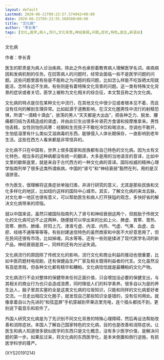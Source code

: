 ```yaml
---
layout: default
Lastmod: 2020-06-21T09:23:57.574942+00:00
date: 2020-06-21T09:23:55.568588+00:00
title: "文化病"
author: "李长青"
tags: [文化,医学,病人,流行,文化背景,神经衰弱,问题,症状,特色,医生,新语丝]
---
```


文化病

作者：李长青

医生的职责是为病人诊治疾病，除此之外也承担着教育病人理解医学名词，疾病病因和发病机制的任务。在回答病人的问题时，经常会面临一些不是医学问题的问题。这些问题里面有些是不能称之为问题的假问题，比如怎么样能不吃饭晒太阳就能活，怎样永远不生病，有些则是有着特殊文化背景的问题。这一类有特殊文化背景的症状或者关切，医学上被称为文化相关的综合征，本文暂且称之为文化病。

文化病的特点是仅在某种文化中流行，在其他文化中很少见或者根本见不着，而且没有任何的解剖生理异常。比如起源于道教影响，在汉文化圈男性中流行的射精恐惧，所谓“一滴精十滴血”，放荡的男人“天天都是大出血”，把各种乏力、脱发、腰痛都归结为丢精造成的肾虚，并由此衍生出很多补肾药方食谱和按摩推拿来。男性怕丢精，女性则怕伤风寒：经期和生完孩子不敢吃冷饮和喝凉水，空调也不敢开，生怕低温里有什么类似艾滋病毒的东西，能够侵入人体长期保存，一直影响到老年生活。这些在西方人看来都是非常怪异的。

文化病不只在中国有，世界上很多国家和民族都有自己特色的文化病。因为太有文化特色，相当多的这种病都没有统一的翻译，大多是用的当地语言的音译，比如中文里的歇斯底里，就是来自于古代西方的一种文化病的音译。国际权威的精神心理学指南列举了很多这类所谓疾病，中国的“肾亏”和“神经衰弱”豁然在列，用的是汉语拼音。

作为医生，很理解将这类症状单独归类，并进行研究的意义，尤其是那些民族和文化多样化的地区，比如纽约这样的国际中心城市。其实，了解文化病的来龙去脉，对文化单一地区也很有意义，可以帮助医生和病人打开狭隘的观念，多快好省的解决文化病带来的烦恼。

就以中国来说，虽然只被国际指南列入了肾亏和神经衰弱这两个，但脱胎于传统文化的文化病可远不止这两种，随便就可以举出来的比如上火、脾虚、胃寒、胃热、宫寒、肺热、肺燥、肝阳上亢、津液亏虚、内湿、内热、气虚、气滞、血虚、血瘀、经络不通等等等等。有些封建迷信特色的虽然商家和中医不大好意思用了，但在民间还很有市场，比如掉魂，风水等等。还有一些则是揉进了现代医学名词的新产品，神经衰弱是其一，同样的还有内分泌失调。

文化病流行的原因除了传统文化的影响，流行文化和商业利益的推动也很重要，比如中医药题材电视剧，还有保健品生产厂家及相关既得利益者的代言。文化虽然没有高低贵贱，但各种文化都有精华和糟粕，文化病恰恰就是最糟粕的文化产物。

文化病流行不会对整体的保健带来任何正面价值，只会增加没必要的保健支出，与其相关的商业行为也只会造成浪费，同时降低人们的科学素养。很多自以为是的养生达人，脑子里其实塞的全是这类文化病的垃圾知识，只能和同样的文化病爱好者交流。一旦走出相应文化圈子，就发现自己那些知识全是错的，没有任何用处。就像拿着自以为先进的“和弦蓝屏”手机穿越到苹果店里充电，连个插头都找不到，更别说下载音乐和软件了。

外国人研究文化病是为了先识别不同文化背景的特殊心理障碍，然后再设法帮助改善和消除症状。本国人了解自己国家特色的文化病，目的也是改善和消除症状。让医生和病人知道很多貌似医学的东西只是文化概念，没有多少医学价值，是解决问题的第一步。如果反过来，将文化病的东西医学化，是本末倒置和倒行逆施，有损医学科学的尊严。

(XYS20191214)

